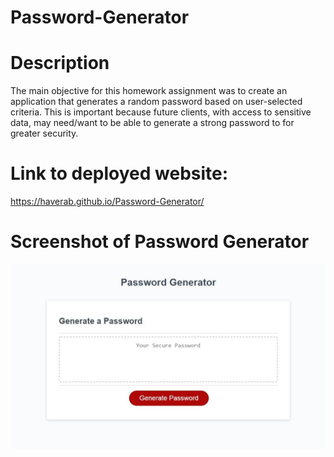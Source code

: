 # Password-Generator

# Description
The main objective for this homework assignment was to create an application that generates a random password based on user-selected criteria. This is important because future clients, with access to sensitive data, may need/want to be able to generate a strong password to for greater security. 

# Link to deployed website:
https://haverab.github.io/Password-Generator/

# Screenshot of Password Generator 

![PG-image](https://github.com/haverab/Password-Generator/blob/master/PG%20image.JPG)

